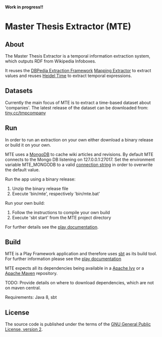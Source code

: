 **Work in progress!!**

Master Thesis Extractor (MTE)
=============================

## About

The Master Thesis Extractor is a temporal information extraction system,
which outputs RDF from Wikipedia Infoboxes.

It reuses the [DBPedia Extraction Framework](https://github.com/dbpedia/extraction-framework) [Mapping Extractor](http://wiki.dbpedia.org/DeveloperDocumentation/Extractor?v=vqu#h110-5)
to extract values and reuses [Heidel Time](https://code.google.com/p/heideltime/) to extract temporal expressions.

## Datasets

Currently the main focus of MTE is to extract a time-based dataset about 'companies'.
The latest release of the dataset can be downloaded from:
[tiny.cc/tmpcompany](tiny.cc/tmpcompany)

## Run 

In order to run an extraction on your own either download a binary release or build it on your own.

MTE uses a [MongoDB](http://www.mongodb.org/) to cache wiki articles and revisions. By default MTE connects to the Mongo DB listening on 127.0.0.1:27017. Set the environment variable MTE_MONGODB to a valid [connection string](http://docs.mongodb.org/manual/reference/connection-string/) in order to overwrite the default value.

Run the app using a binary release:

1. Unzip the binary release file
1. Execute 'bin/mte', respectively 'bin/mte.bat'

Run your own build:

1. Follow the instructions to compile your own build 
1. Execute 'sbt start' from the MTE project directory

For further details see the [play documentation](http://www.playframework.com/documentation/2.2.x/Production).


## Build 

MTE is a Play Framework application and therefore uses [sbt](http://www.scala-sbt.org/) as its build tool.
For further information please see the
[play documentation](http://www.playframework.com/documentation/2.2.x/Home)

MTE expects all its dependencies being available in a [Apache Ivy](http://ant.apache.org/ivy/) or a [Apache Maven](http://maven.apache.org/) repository.

TODO: Provide details on where to download dependencies, which are not on maven central.


Requirements: Java 8, sbt

## License 
The source code is published under the terms of the [GNU General Public License, version 2](http://www.gnu.org/licenses/gpl-2.0.html).



